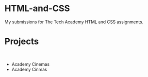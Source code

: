 # HTML-and-CSS
My submissions for The Tech Academy HTML and CSS assignments.
<br>
<h1>Projects</h1>
<br>
<ul>
    <li><a src="../bootstrap4_project/Academy_cinemas.html">Academy Cinemas</a></li>
    <li> Academy Cinmas </li>
